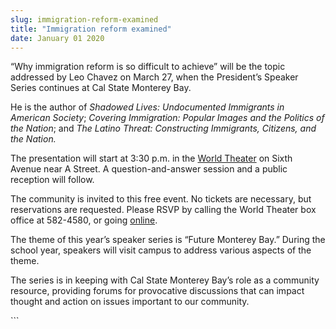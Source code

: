 ```yaml
---
slug: immigration-reform-examined
title: "Immigration reform examined"
date: January 01 2020
---
```


 
<p>
  “Why immigration reform is so difficult to achieve” will be the topic
  addressed by Leo Chavez on March 27, when the President’s Speaker Series
  continues at Cal State Monterey Bay.
</p>
<p>
  He is the author of
  <em>Shadowed Lives: Undocumented Immigrants in American Society</em>;
  <em>Covering Immigration: Popular Images and the Politics of the Nation</em>;
  and
  <em>The Latino Threat: Constructing Immigrants, Citizens, and the Nation.</em>
</p>
<p>
  The presentation will start at 3:30 p.m. in the
  <a href="https://csumb.edu/worldtheater">World Theater</a> on Sixth Avenue
  near A Street. A question&#45;and&#45;answer session and a public reception
  will follow.
</p>
<p>
  The community is invited to this free event. No tickets are necessary, but
  reservations are requested. Please RSVP by calling the World Theater box
  office at 582&#45;4580, or going
  <a
    href="https://docs.google.com/a/csumb.edu/forms/d/1x5pqwd7CfWkVgpseC8rpIYFZGApQDJB42VARgG74kQk/viewform"
    >online</a
  >.
</p>
<p>
  The theme of this year’s speaker series is “Future Monterey Bay.” During the
  school year, speakers will visit campus to address various aspects of the
  theme.
</p>
<p>
  The series is in keeping with Cal State Monterey Bay’s role as a community
  resource, providing forums for provocative discussions that can impact thought
  and action on issues important to our community.
</p>
```
